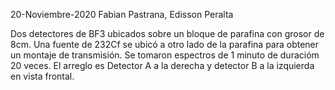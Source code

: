 20-Noviembre-2020
Fabian Pastrana, Edisson Peralta

Dos detectores de BF3 ubicados sobre un bloque de parafina con grosor de 8cm.
Una fuente de 232Cf se ubicó a otro lado de la parafina para obtener un montaje de transmisión.
Se tomaron espectros de 1 minuto de duracióm 20 veces. El arreglo es Detector A a la derecha y detector B a la izquierda en vista frontal.